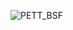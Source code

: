 
![PETT_BSF](https://github.com/bsfconception/ESP32-GSM-GPS-Tracker/assets/84618082/d20343ba-89f0-46df-9e9e-5137c9dac879)

